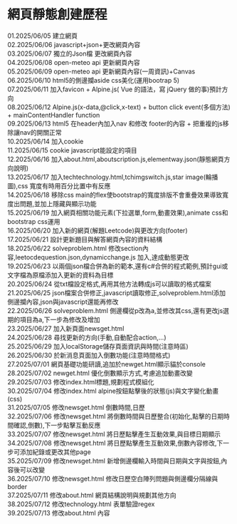 # 網頁靜態創建歷程
  01.2025/06/05  建立網頁  
  02.2025/06/06  javascript+json+更改網頁內容  
  03.2025/06/07  獨立的Json檔 更改網頁內容  
  04.2025/06/08  open-meteo api 更新網頁內容  
  05.2025/06/09  open-meteo api 更新網頁內容(一周資訊)+Canvas  
  06.2025/06/10  html5的側邊攔aside css美化(運用bootrap 5)  
  07.2025/06/11  加入favicon + Alpine.js( Vue 的語法，寫 jQuery 做的事)預計方向  
  08.2025/06/12  Alpine.js(x-data,@click,x-text) + button click event(多個方法) +  mainContentHandler function  
  09.2025/06/13  html5 在header內加入nav 和修改 footer的內容 + 把重複的js移除讓nav的開關正常  
  10.2025/06/14  加入cookie  
  11.2025/06/15  cookie javascript能設定的項目  
  12.2025/06/16  加入about.html,aboutscription.js,elementway.json(靜態網頁方向說明)  
  13.2025/06/17  加入techtechnology.html,tchimgswitch.js,star image(輪播圖),css 寬度有時用百分比置中有反應  
  14.2025/06/18  移除css main的flex使bootstrap的寬度排版不會重疊效果導致寬度出問題,並加上隱藏與顯示功能  
  15.2025/06/19  加入網頁相關功能元素(下拉選單,form,動畫效果),animate css和bootstrap css運用  
  16.2025/06/20  加入新的網頁(解題Leetcode)與更改方向(footer)  
  17.2025/06/21  設計更新題目與解答網頁內容的資料結構  
  18.2025/06/22  solveproblem.html 修改section內容,leetocdequestion.json,dynamicchange.js 加入,達成動態更改  
  19.2025/06/23  以兩個json檔合併為新的範本,還有c#合併的程式範例,預計gui或文字檔為原檔添加入更新的資料為目標  
  20.2025/06/24  從txt檔設定格式,再用其他方法轉成js可以讀取的格式檔案  
  21.2025/06/25  json檔案合併修正,javascript讀取修正,solveproblem.html添加側邊攔內容,json與javascript還能再修改  
  22.2025/06/26  solveproblem.html 側邊欄從p改為a,並修改其css,還有更改js選期的項目為a,下一步為修改及增加  
  23.2025/06/27  加入新頁面newsget.html  
  24.2025/06/28  尋找更新的方向(手動,自動配合action,...)  
  25.2025/06/29  加入localStorage儲存頁面資訊與時間(注意時區)  
  26.2025/06/30  於新消息頁面加入倒數功能(注意時間格式)  
  27.2025/07/01  網頁基礎功能研讀,追加於newget.html顯示貓於console  
  28.2025/07/02  newget.html 優化倒數顯示方式,考慮追加動畫改變  
  29.2025/07/03  修改index.html標題,規劃程式模組化  
  30.2025/07/04  修改index.html alpine按鈕點擊後的狀態(js)與文字變化動畫(css)  
  31.2025/07/05  修改newsget.html 倒數時間,日歷  
  32.2025/07/06  修改newsget.html 將倒數時間與日歷整合(初始化,點擊的日期時間確認,倒數),下一步點擊互動反應  
  33.2025/07/07  修改newsget.html 將日歷點擊產生互動效果,與目標日期顯示  
  34.2025/07/08  修改newsget.html 將日歷點擊產生互動效果,倒數內容修改,下一步可添加紀錄或更改其他page  
  35.2025/07/09  修改newsget.html 新增側邊欄輸入時間與日期與文字與按鈕,內容後可以改變  
  36.2025/07/10  修改newsget.html 修改日歷空白陣列問題與側邊欄分隔線與border  
  37.2025/07/11  修改about.html 網頁結構說明與規劃其他方向  
  38.2025/07/12  修改technology.html 表單驗證regex  
  39.2025/07/13  修改about.html  內容  
  
  
  
  
